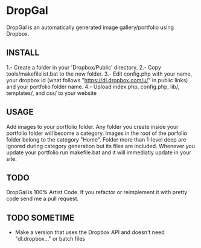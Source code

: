 DropGal
=========

DropGal is an automatically generated image gallery/portfolio using Dropbox. 

INSTALL
-------
1.- Create a folder in your 'Dropbox/Public' directory.
2.- Copy tools/makefilelist.bat to the new folder.
3.- Edit config.php with your name, your dropbox id (what follows "https://dl.dropbox.com/u/" in public links) and your portfolio folder name.
4.- Upload index.php, config.php, lib/, templates/, and css/ to your website

USAGE
-----
Add images to your portfolio folder. Any folder you create inside your portfolio folder will become a category. Images in the root of the porfolio folder belong to the category "Home". Folder more than 1-level deep are ignored during category generation but its files are included.
Whenever you update your portfolio run makefile.bat and it will immediatly update in your site.


TODO
-----

DropGal is 100% Artist Code. If you refactor or reimplement it with pretty code send me a pull request.


TODO SOMETIME
-------------

- Make a version that uses the Dropbox API and doesn't need "dl.dropbox..." or batch files

